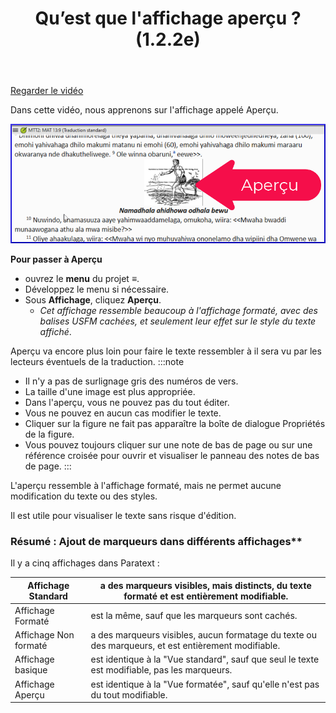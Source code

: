 ﻿---
title: Qu’est que l'affichage aperçu ? (1.2.2e)
---
[Regarder le vidéo](https://vimeo.com/464581165)

Dans cette vidéo, nous apprenons sur l'affichage appelé Aperçu.

![](../media/d1de3698a2609d7d12e00b04228627be.png)

**Pour passer à Aperçu**

-   ouvrez le **menu** du projet **≡**.
-   Développez le menu si nécessaire.
-   Sous **Affichage**, cliquez **Aperçu**.  
    -  *Cet affichage ressemble beaucoup à l'affichage formaté, avec des balises USFM cachées, et seulement leur effet sur le style du texte affiché*.

Aperçu va encore plus loin pour faire le texte ressembler à il sera vu par les lecteurs éventuels de la traduction.
:::note
-   Il n'y a pas de surlignage gris des numéros de vers.
-   La taille d'une image est plus appropriée.
-   Dans l'aperçu, vous ne pouvez pas du tout éditer.
-   Vous ne pouvez en aucun cas modifier le texte.
-   Cliquer sur la figure ne fait pas apparaître la boîte de dialogue Propriétés de la figure.
-   Vous pouvez toujours cliquer sur une note de bas de page ou sur une référence croisée pour ouvrir et visualiser le panneau des notes de bas de page.
:::

L'aperçu ressemble à l'affichage formaté, mais ne permet aucune modification du texte ou des styles.

Il est utile pour visualiser le texte sans risque d'édition.

### Résumé : Ajout de marqueurs dans différents affichages**

Il y a cinq affichages dans Paratext :

| Affichage Standard    | a des marqueurs visibles, mais distincts, du texte formaté et est entièrement modifiable.           |
|-----------------------|-----------------------------------------------------------------------------------------------------|
| Affichage Formaté     | est la même, sauf que les marqueurs sont cachés.                                                    |
| Affichage Non formaté | a des marqueurs visibles, aucun formatage du texte ou des marqueurs, et est entièrement modifiable. |
| Affichage basique     | est identique à la "Vue standard", sauf que seul le texte est modifiable, pas les marqueurs.        |
| Affichage Aperçu      | est identique à la "Vue formatée", sauf qu'elle n'est pas du tout modifiable.                       |

